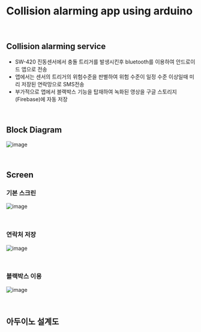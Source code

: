 # Collision alarming app using arduino
</br>

## Collision alarming service
- SW-420 진동센서에서 충돌 트리거를 발생시킨후 bluetooth를 이용하여 안드로이드 앱으로 전송
- 앱에서는 센서의 트리거의 위험수준을 판별하여 위험 수준이 일정 수준 이상일때 미리 저장된 연락망으로 SMS전송
- 부가적으로 앱에서 블랙박스 기능을 탑재하여 녹화된 영상을 구글 스토리지(Firebase)에 자동 저장 
</br>


## Block Diagram

![image](https://user-images.githubusercontent.com/66519046/110231008-5a135c80-7f58-11eb-813c-28f8c5f55635.png)

</br>


##  Screen

### 기본 스크린
![image](https://user-images.githubusercontent.com/66519046/110231549-b75cdd00-7f5b-11eb-896a-b61cf800a565.png)

</br>

### 연락처 저장 
![image](https://user-images.githubusercontent.com/66519046/110231536-a90ec100-7f5b-11eb-9587-516e869761d8.png)

</br>

### 블랙박스 이용
![image](https://user-images.githubusercontent.com/66519046/110231511-7ebd0380-7f5b-11eb-835a-0eb42cd3ce3e.png)

</br>

## 아두이노 설계도 

</br>
